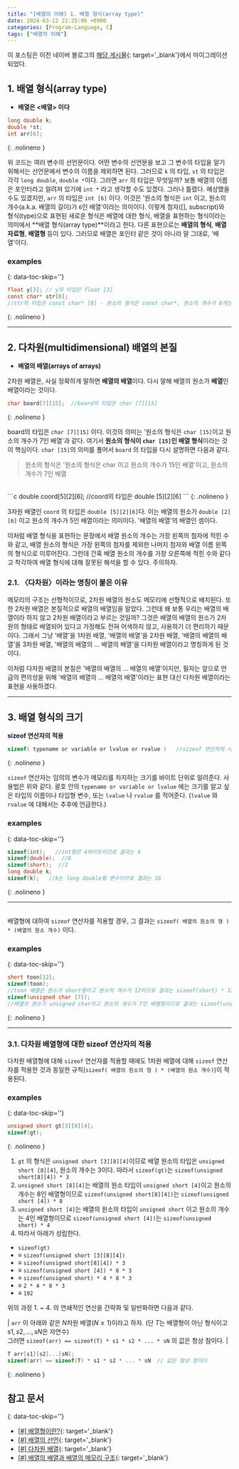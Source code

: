```yaml
---
title: "[배열의 이해] 1. 배열 형식(array type)"
date: 2024-03-12 22:25:00 +0900
categories: [Program-Language, C]
tags: ["배열의 이해"]
---
```



이 포스팅은 이전 네이버 블로그의 [해당 게시물](https://blog.naver.com/lja3333/222144304364){: target='_blank'}에서 마이그레이션되었다.

## 1. 배열 형식(array type)

- **배열은 \<배열\> 이다**

```c
long double k;
double *st;
int arr[6];
```
{: .nolineno }

위 코드는 여러 변수의 선언문이다. 어떤 변수의 선언문을 보고 그 변수의 타입을 알기 위해서는 선언문에서 변수의 이름을 제외하면 된다. 그러므로 `k` 의 타입, `st` 의 타입은 각각 `long double`, `double *`이다. 그러면 `arr` 의 타입은 무엇일까? 보통 배열의 이름은 포인터라고 알려져 있기에 `int *` 라고 생각할 수도 있겠다. 그러나 틀렸다. 예상했을 수도 있겠지만, `arr` 의 타입은  `int [6]` 이다. 이것은 '원소의 형식은 `int` 이고, 원소의 개수(a.k.a. 배열의 길이)가 `6`인 배열'이라는 의미이다. 이렇게 첨자([], subscript)와 형식(type)으로 표현된 새로운 형식은 배열에 대한 형식, 배열을 표현하는 형식이라는 의미에서 **배열 형식(array type)**이라고 한다. 다른 표현으로는 **배열의 형식**, **배열 자료형**, **배열형** 등이 있다. 그러므로 배열은 포인터 같은 것이 아니라 말 그대로, '배열'이다.

### examples
{: data-toc-skip=''}

```c
float y[3]; // y의 타입은 float [3]
const char* str[8]; 
//str의 타입은 const char* [8] - 원소의 형식은 const char*, 원소의 개수가 8개인 배열이라는 의미
```
{: .nolineno }

---

## 2. 다차원(multidimensional) 배열의 본질

- **배열의 배열(arrays of arrays)**

2차원 배열은, 사실 정확하게 말하면 **배열의 배열**이다. 다시 말해 배열의 원소가 **배열**인 배열이라는 것이다.

```c
char board[7][15];  //board의 타입은 char [7][15]
```
{: .nolineno }

board의 타입은 `char [7][15]` 이다. 이것의 의미는 '원소의 형식은 `char [15]`이고 원소의 개수가 7인 배열'과 같다. 여기서 **원소의 형식이 `char [15]`인 배열 형식**이라는 것이 핵심이다. `char [15]`의 의미를 풀어서 `board` 의 타입을 다시 설명하면 다음과 같다.

> 원소의 형식은 '원소의 형식은 char 이고 원소의 개수가 15인 배열'이고, 원소의 개수가 7인 배열

<br>
```c
double coord[5][2][6]; //coord의 타입은 double [5][2][6]
```
{: .nolineno }

3차원 배열인 `coord` 의 타입은 `double [5][2][6]`다. 이는 배열의 원소가 `double [2][6]` 이고 원소의 개수가 5인 배열이라는 의미이다. '배열의 배열'의 배열인 셈이다.

이처럼 배열 형식을 표현하는 문장에서 배열 원소의 개수는 가장 왼쪽의 첨자에 적힌 수와 같고, 배열 원소의 형식은 가장 왼쪽의 첨자를 제외한 나머지 첨자와 배열 이름 왼쪽의 형식으로 이루어진다. 그런데 간혹 배열 원소의 개수를 가장 오른쪽에 적힌 수와 같다고 착각하여 배열 형식에 대해 잘못된 해석을 할 수 있다. 주의하자.

### 2.1. 〈다차원〉이라는 명칭이 붙은 이유

메모리의 구조는 선형적이므로, 2차원 배열의 원소도 메모리에 선형적으로 배치된다. 또한 2차원 배열은 본질적으로 배열의 배열임을 알았다. 그런데 왜 보통 우리는 배열의 배열이라 하지 않고 2차원 배열이라고 부르는 것일까? 그것은 배열의 배열의 원소가 2차원의 형태로 배열되어 있다고 가정해도 전혀 어색하지 않고, 사용하기 더 편리하기 때문이다. 그래서 그냥 '배열'을 1차원 배열, '배열의 배열'을 2차원 배열, '배열의 배열의 배열'을 3차원 배열, '배열의 배열의 ... 배열의 배열'을 다차원 배열이라고 명칭하게 된 것이다.

이처럼 다차원 배열의 본질은 '배열의 배열의 ... 배열의 배열'이지만, 필자는 앞으로 언급의 편의성을 위해 '배열의 배열의 ... 배열의 배열'이라는 표현 대신 다차원 배열이라는 표현을 사용하겠다.

---

## 3. 배열 형식의 크기

**sizeof 연산자의 적용**

```c
sizeof( typename or variable or lvalue or rvalue )   //sizeof 연산자의 사용법
```
{: .nolineno }

`sizeof` 연산자는 임의의 변수가 메모리를 차지하는 크기를 바이트 단위로 알려준다. 사용법은 위와 같다. 괄호 안의 `typename or variable or lvalue` 에는 크기를 알고 싶은 타입의 이름이나 타입형 변수, 또는 `lvalue` 나 `rvalue` 를 적어준다. (`lvalue` 와 `rvalue` 에 대해서는 추후에 언급한다.)

### examples
{: data-toc-skip=''}

```c
sizeof(int);   //int형은 4바이트이므로 결과는 4
sizeof(double);  //8
sizeof(short);  //2
long double k;
sizeof(k);   //k는 long double형 변수이므로 결과는 16
```
{: .nolineno }

---
<br>배열형에 대하여 `sizeof` 연산자를 적용할 경우, 그 결과는 `sizeof( 배열의 원소의 형 ) * (배열의 원소 개수)` 이다.

### examples
{: data-toc-skip=''}

```c
short toon[12];
sizeof(toon);  
//toon 배열은 원소가 short형이고 원소의 개수가 12이므로 결과는 sizeof(short) * 12 = 24
sizeof(unsigned char [7]);  
//배열의 원소가 unsigned char이고 원소의 개수가 7인 배열형이므로 결과는 sizeof(unsigned char) * 7 = 7
```
{: .nolineno }

---

### 3.1. 다차원 배열형에 대한 sizeof 연산자의 적용

다차원 배열형에 대해  `sizeof` 연산자를 적용할 때에도 1차원 배열에 대해  `sizeof` 연산자를 적용한 것과 동일한 규칙(`sizeof( 배열의 원소의 형 ) * (배열의 원소 개수)`)이 적용된다.

### examples
{: data-toc-skip=''}

```c
unsigned short gt[3][8][4];
sizeof(gt);
```
{: .nolineno }

1. `gt` 의 형식은 `unsigned short [3][8][4]`이므로 배열 원소의 타입은 `unsigned short [8][4]`, 원소의 개수는 3이다. 따라서 `sizeof(gt)`는 `sizeof(unsigned short[8][4]) * 3`
2. `unsigned short [8][4]`는 배열의 원소 타입이 `unsigned short [4]`이고 원소의 개수는 8인 배열형이므로 `sizeof(unsigned short[8][4])`는 `sizeof(unsigned short [4]) * 8`
3. `unsigned short [4]`는 배열의 원소의 타입이 `unsigned short` 이고 원소의 개수는 4인 배열형이므로 `sizeof(unsigned short [4])`는 `sizeof(unsigned short) * 4​`
4. 따라서 아래가 성립한다.
 - `sizeof(gt)` 
 - $\equiv$ `sizeof(unsigned short [3][8][4])` 
 - $\equiv$ `sizeof(unsigned short[8][4]) * 3` 
 - $\equiv$ `sizeof(unsigned short [4]) * 8 * 3` 
 - $\equiv$ `sizeof(unsigned short) * 4 * 8 * 3` 
 - $\equiv$ `2 * 4 * 8 * 3` 
 - $\equiv$ `192`

위의 과정 1. ~ 4. 의 연쇄적인 연산을 간략화 및 일반화하면 다음과 같다.

| `arr` 이 아래와 같은 $N$차원 배열$(N \geq 1)$이라고 하자. (단 $T$는 배열형이 아닌 형식이고 $s1, s2, ... , sN$은 자연수) <br>그러면 `sizeof(arr) == sizeof(T) * s1 * s2 * ... * sN` 의 값은 항상 참이다. |

```c
T arr[s1][s2]...[sN];
sizeof(arr) == sizeof(T) * s1 * s2 * ... * sN  // 값은 항상 참이다
```
{: .nolineno }

## 참고 문서
{: data-toc-skip=''}

- [[#] 배열형이란?](https://www.geeksforgeeks.org/arrays-in-c-cpp/?ref=lbp){: target='_blank'}
- [[#] 배열의 선언](https://docs.microsoft.com/ko-kr/cpp/c-language/array-declarations?view=msvc-160){: target='_blank'}
- [[#] 다차원 배열](https://modoocode.com/20){: target='_blank'}
- [[#] 배열의 배열과 배열의 메모리 구조](http://www.tcpschool.com/c/c_array_oneDimensional){: target='_blank'}